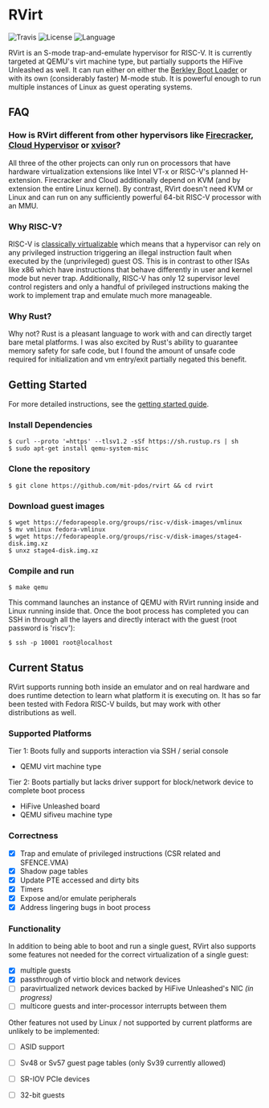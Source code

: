 # RVirt
![Travis](https://img.shields.io/travis/mit-pdos/rvirt.svg)
![License](https://img.shields.io/github/license/mit-pdos/rvirt.svg)
![Language](https://img.shields.io/github/languages/top/mit-pdos/rvirt.svg)

RVirt is an S-mode trap-and-emulate hypervisor for RISC-V. It is currently targeted at QEMU's virt machine type, but partially supports the HiFive Unleashed as well. It can run either on either the [Berkley Boot Loader](https://github.com/riscv/riscv-pk) or with its own (considerably faster) M-mode stub. It is powerful enough to run multiple instances of Linux as guest operating systems.

## FAQ

### How is RVirt different from other hypervisors like [Firecracker](https://github.com/firecracker-microvm/firecracker), [Cloud Hypervisor](https://github.com/intel/cloud-hypervisor) or [xvisor](https://github.com/avpatel/xvisor-next)?

All three of the other projects can only run on processors that have hardware virtualization extensions like Intel VT-x or RISC-V's planned H-extension. Firecracker and Cloud additionally depend on KVM (and by extension the entire Linux kernel). By contrast, RVirt doesn't need KVM or Linux and can run on any sufficiently powerful 64-bit RISC-V processor with an MMU.

### Why RISC-V?

RISC-V is [classically virtualizable](https://en.wikipedia.org/wiki/Popek_and_Goldberg_virtualization_requirements) which means that a hypervisor can rely on any privileged instruction triggering an illegal instruction fault when executed by the (unprivileged) guest OS. This is in contrast to other ISAs like x86 which have instructions that behave differently in user and kernel mode but never trap. Additionally, RISC-V has only 12 supervisor level control registers and only a handful of privileged instructions making the work to implement trap and emulate much more manageable.

### Why Rust?

Why not? Rust is a pleasant language to work with and can directly target bare metal platforms. I was also excited by Rust's ability to guarantee memory safety for safe code, but I found the amount of unsafe code required for initialization and vm entry/exit partially negated this benefit.

## Getting Started

For more detailed instructions, see the [getting started guide](GETTING-STARTED.md).

### Install Dependencies

    $ curl --proto '=https' --tlsv1.2 -sSf https://sh.rustup.rs | sh
    $ sudo apt-get install qemu-system-misc

### Clone the repository

    $ git clone https://github.com/mit-pdos/rvirt && cd rvirt

### Download guest images

    $ wget https://fedorapeople.org/groups/risc-v/disk-images/vmlinux
    $ mv vmlinux fedora-vmlinux
    $ wget https://fedorapeople.org/groups/risc-v/disk-images/stage4-disk.img.xz
    $ unxz stage4-disk.img.xz

### Compile and run

    $ make qemu

This command launches an instance of QEMU with RVirt running inside and Linux running inside that. Once the boot process has completed you can SSH in through all the layers and directly interact with the guest (root password is 'riscv'):

    $ ssh -p 10001 root@localhost

## Current Status

RVirt supports running both inside an emulator and on real hardware and does runtime detection to learn what platform it is executing on. It has so far been tested with Fedora RISC-V builds, but may work with other distributions as well.

### Supported Platforms

Tier 1: Boots fully and supports interaction via SSH / serial console

* QEMU virt machine type

Tier 2: Boots partially but lacks driver support for block/network device to complete boot process

* HiFive Unleashed board
* QEMU sifiveu machine type

### Correctness

- [x] Trap and emulate of privileged instructions (CSR related and SFENCE.VMA)
- [x] Shadow page tables
- [x] Update PTE accessed and dirty bits
- [x] Timers
- [x] Expose and/or emulate peripherals
- [x] Address lingering bugs in boot process

### Functionality
In addition to being able to boot and run a single guest, RVirt also supports some features not needed for the correct virtualization of a single guest:

- [x] multiple guests
- [x] passthrough of virtio block and network devices
- [ ] paravirtualized network devices backed by HiFive Unleashed's NIC *(in progress)*
- [ ] multicore guests and inter-processor interrupts between them

Other features not used by Linux / not supported by current platforms are unlikely to be implemented:

- [ ] ASID support
- [ ] Sv48 or Sv57 guest page tables (only Sv39 currently allowed)
- [ ] SR-IOV PCIe devices
- [ ] 32-bit guests



